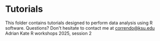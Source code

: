 # Tutorials
This folder contains tutorials designed to perform data analysis using R software.
Questions? Don't hesitate to contact me at correndo@ksu.edu
Adrian
Kate
R workshops 2025, session 2
